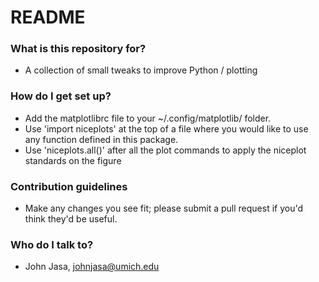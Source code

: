 # README #

### What is this repository for? ###

* A collection of small tweaks to improve Python / plotting

### How do I get set up? ###

* Add the matplotlibrc file to your ~/.config/matplotlib/ folder.
* Use 'import niceplots' at the top of a file where you would like to use any function defined in this package.
* Use 'niceplots.all()' after all the plot commands to apply the niceplot standards on the figure

### Contribution guidelines ###

* Make any changes you see fit; please submit a pull request if you'd think they'd be useful.

### Who do I talk to? ###

* John Jasa, johnjasa@umich.edu
